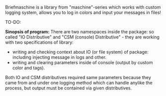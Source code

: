 Briefmaschine is a library from "maschine"-series which works with custom logging system, allows you to log in colors and input your messages in files!

TO-DO:

**Sinopsis of program:**
There are two namespaces inside the package: so called "IO Distributive" and "CSM (console) Distributive" - they are working with two specifications of library:

- writing and checking context about IO (or file system) of package: including injecting message in logs and other.
- writing and clearing parameters inside of console (output by custom color and tags).

Both IO and CSM distributives required same parameters because they came from and under one logging method which can handle anylike the process, but output must be contained via given distributives.